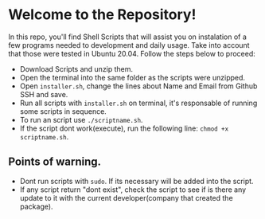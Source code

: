 # Welcome to the Repository!

In this repo, you'll find Shell Scripts that will assist you on instalation of a few programs needed to development and daily usage.
Take into account that those were tested in Ubuntu 20.04. Follow the steps below to proceed:

- Download Scripts and unzip them.
- Open the terminal into the same folder as the scripts were unzipped.
- Open `installer.sh`, change the lines about Name and Email from Github SSH and save. 
- Run all scripts with `installer.sh` on terminal, it's responsable of running some scripts in sequence.
- To run an script use `./scriptname.sh`.
- If the script dont work(execute), run the following line: `chmod +x scriptname.sh`.

## Points of warning.
- Dont run scripts with `sudo`. If its necessary will be added into the script.
- If any script return "dont exist", check the script to see if is there any update to it with the current developer(company that created the package).
